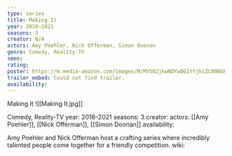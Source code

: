 ```yaml
---
type: series
title: Making It
year: 2018–2021
seasons: 3
creator: N/A
actors: Amy Poehler, Nick Offerman, Simon Doonan
genre: Comedy, Reality-TV
seen:
rating: 
poster: https://m.media-amazon.com/images/M/MV5BZjkwNDYwOGItYjhiZC00NGRiLWE0OTItOTUzMmQ3YTkxYThmXkEyXkFqcGdeQXVyODUxOTU0OTg@._V1_SX300.jpg
trailer_embed: Could not find trailer.
availability:
---
```

Making It
![[Making It.jpg]]

Comedy, Reality-TV
year: 2018–2021
seasons: 3
creator: 
actors: [[Amy Poehler]], [[Nick Offerman]], [[Simon Doonan]]
availability:

Amy Poehler and Nick Offerman host a crafting series where incredibly talented people come together for a friendly competition.
wiki: 


